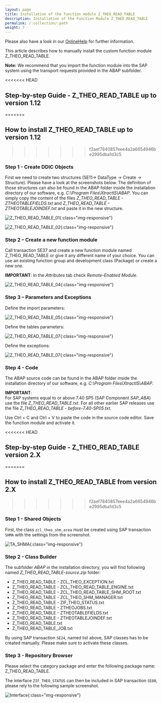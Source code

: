 ```yaml
---
layout: page
title: Installation of the function module Z_THEO_READ_TABLE
description: Installation of the Function Module Z_THEO_READ_TABLE
permalink: /:collection/:path
weight: 7
---
```


Please also have a look in our [OnlineHelp](https://help.theobald-software.com/en/xtract-is/sap-customizing/custom-function-module-for-table-extraction) for further information.

This article describes how to manually install the custom function module Z_THEO_READ_TABLE. <br>

<div class="alert alert-info">
  <i class="fas fa-info-circle"></i> <strong>Note:</strong> We recommend that you import the function module into the SAP system using the transport requests provided in the ABAP subfolder.
</div>

<<<<<<< HEAD
## Step-by-step Guide - Z_THEO_READ_TABLE up to version 1.12
=======
## How to install Z_THEO_READ_TABLE up to version 1.12
>>>>>>> f2aef7840857eee4a2a6654946be2995dba1d3c5

### Step 1 - Create DDIC Objects

First we need to create two structures (SE11-> DataType -> Create -> Structure). Please have a look at the screenshots below.
The definition of those structures can also be found in the ABAP folder inside the installation directory of our software, e.g. *C:\Program Files\XtractIS\ABAP*.
You can simply copy the content of the files *Z_THEO_READ_TABLE - ZTHEOTABLEFIELDS.txt* and *Z_THEO_READ_TABLE - ZTHEOTABLEJOINDEF.txt* and paste it in the new structure. 


![Z_THEO_READ_TABLE_01](/img/contents/Z_THEO_READ_TABLE_ZTHEOTABLEFIELDS.png){:class="img-responsive"}

![Z_THEO_READ_TABLE_02](/img/contents/Z_THEO_READ_TABLE_ZTHEOTABLEJOINDEF.png){:class="img-responsive"}


### Step 2 – Create a new function module

Call transaction SE37 and create a new function module named Z_THEO_READ_TABLE or give it any different name of your choice. 
You can use an existing function group and development class (Package) or create a new one. 

**IMPORTANT**: In the *Attributes* tab check *Remote-Enabled Module*.

![Z_THEO_READ_TABLE_04](/img/contents/Z_THEO_READ_TABLE_remote_enabled.png){:class="img-responsive"}

### Step 3 – Parameters and Exceptions

Define the import parameters: 

![Z_THEO_READ_TABLE_05](/img/contents/Z_THEO_READ_TABLE_import_parameters.png){:class="img-responsive"}

Define the tables parameters:

![Z_THEO_READ_TABLE_07](/img/contents/Z_THEO_READ_TABLE_tables_parameters.png){:class="img-responsive"}

Define the exceptions:

![Z_THEO_READ_TABLE_07](/img/contents/Z_THEO_READ_TABLE_exceptions.png){:class="img-responsive"}

### Step 4 - Code

The ABAP source code can be found in the ABAP folder inside the installation directory of our software, e.g. *C:\Program Files\XtractIS\ABAP*.

**IMPORTANT**:<br> For SAP systems equal to or above 7.40 SP5 (SAP Component *SAP_ABA*) use the file *Z_THEO_READ_TABLE.txt*. For all other earlier SAP releases use the file *Z_THEO_READ_TABLE - before-7.40-SP05.txt*.

Use Ctrl + C and Ctrl + V to paste the code in the source code editor. Save the function module and activate it.

<<<<<<< HEAD
## Step-by-step Guide - Z_THEO_READ_TABLE version 2.X
=======
## How to install Z_THEO_READ_TABLE from version 2.X
>>>>>>> f2aef7840857eee4a2a6654946be2995dba1d3c5

### Step 1 - Shared Objects

First, the class `zcl_theo_shm_area` must be created using SAP transaction `SHMA` with the settings from the screenshot.

![TA_SHMA](/img/contents/shma.png){:class="img-responsive"}

### Step 2 - Class Builder

The subfolder *ABAP* in the installation directory, you will find following named *Z_THEO_READ_TABLE-source.zip* folder:

- Z_THEO_READ_TABLE - ZCL_THEO_EXCEPTION.txt
- Z_THEO_READ_TABLE - ZCL_THEO_READ_TABLE_ENGINE.txt
- Z_THEO_READ_TABLE - ZCL_THEO_READ_TABLE_SHM_ROOT.txt
- Z_THEO_READ_TABLE - ZCL_THEO_SHM_MANAGER.txt
- Z_THEO_READ_TABLE - ZIF_THEO_STATUS.txt
- Z_THEO_READ_TABLE - ZTHEOJOBS.txt
- Z_THEO_READ_TABLE - ZTHEOTABLEFIELDS.txt
- Z_THEO_READ_TABLE - ZTHEOTABLEJOINDEF.txt
- Z_THEO_READ_TABLE.txt
- Z_THEO_READ_TABLE_JOB.txt

By using SAP transaction `SE24`,  named list above, SAP classes has to be created manually. 
Please make sure to activate these classes.

### Step 3 - Repository Browser

Please select the category package and enter the following package name: Z_THEO_READ_TABLE.

The interface `ZIF_THEO_STATUS` can then be included in SAP transaction `SE80`, please rely to the following sample screenshot.

![Interface](/img/contents/Interface.png){:class="img-responsive"}

